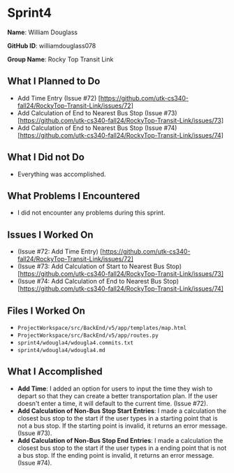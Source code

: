 # Sprint4

**Name**: William Douglass

**GitHub ID**: williamdouglass078

**Group Name**: Rocky Top Transit Link

## What I Planned to Do

- Add Time Entry (Issue #72) [https://github.com/utk-cs340-fall24/RockyTop-Transit-Link/issues/72]
- Add Calculation of End to Nearest Bus Stop (Issue #73) [https://github.com/utk-cs340-fall24/RockyTop-Transit-Link/issues/73]
- Add Calculation of End to Nearest Bus Stop (Issue #74) [https://github.com/utk-cs340-fall24/RockyTop-Transit-Link/issues/74]

## What I Did not Do

- Everything was accomplished.

## What Problems I Encountered

- I did not encounter any problems during this sprint.

## Issues I Worked On

- (Issue #72: Add Time Entry) [https://github.com/utk-cs340-fall24/RockyTop-Transit-Link/issues/72]
- (Issue #73: Add Calculation of Start to Nearest Bus Stop) [https://github.com/utk-cs340-fall24/RockyTop-Transit-Link/issues/73]
- (Issue #74: Add Calculation of End to Nearest Bus Stop) [https://github.com/utk-cs340-fall24/RockyTop-Transit-Link/issues/74]

## Files I Worked On

- `ProjectWorkspace/src/BackEnd/v5/app/templates/map.html`
- `ProjectWorkspace/src/BackEnd/v5/app/routes.py`
- `sprint4/wdougla4/wdougla4.commits.txt`
- `sprint4/wdougla4/wdougla4.md`

## What I Accomplished

- **Add Time**: I added an option for users to input the time they wish to depart so that they can create a better transportation plan. If the user doesn't enter a time, it will default to the current time. (Issue #72).
- **Add Calculation of Non-Bus Stop Start Entries**: I made a calculation the closest bus stop to the start if the user types in a starting point that is not a bus stop. If the starting point is invalid, it returns an error message. (Issue #73).
- **Add Calculation of Non-Bus Stop End Entries**: I made a calculation the closest bus stop to the start if the user types in a ending point that is not a bus stop. If the ending point is invalid, it returns an error message. (Issue #74).
